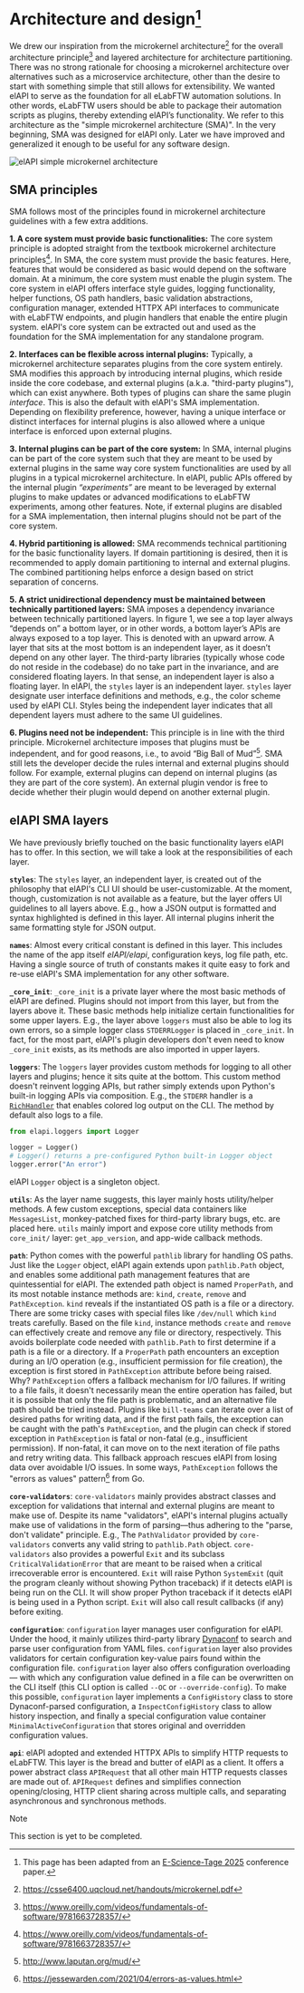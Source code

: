 # Architecture and design[^1]

We drew our inspiration from the microkernel architecture[^2] for the overall
architecture principle[^3] and layered architecture for architecture partitioning. There was no strong rationale for
choosing a microkernel architecture over alternatives such as a microservice architecture, other than the desire to
start with something simple that still allows for extensibility. We wanted elAPI to serve as the foundation for all
eLabFTW automation solutions. In other words, eLabFTW users should be able to package their automation scripts as
plugins, thereby extending elAPI’s functionality. We refer to this architecture as the "simple microkernel
architecture (SMA)". In the very beginning, SMA was designed for elAPI only. Later we have improved and generalized it
enough to be useful for any software design.

<img src="https://heibox.uni-heidelberg.de/f/32f04718692e4adaa1ff/?dl=1" alt="elAPI simple microkernel architecture" />

## SMA principles

SMA follows most of the principles found in microkernel architecture guidelines with a few extra additions.

**1. A core system must provide basic functionalities:** The core system principle is adopted straight from the
textbook microkernel architecture principles[^3]. In SMA, the core system must provide the basic features. Here,
features that would be considered as basic would depend on the software domain. At a minimum, the core system must
enable the
plugin system. The core system in elAPI offers interface style guides, logging functionality, helper functions, OS path
handlers, basic validation abstractions, configuration manager, extended HTTPX API interfaces to communicate with
eLabFTW endpoints, and plugin handlers that enable the entire plugin system. elAPI's core system can be extracted out
and used as the foundation for the SMA implementation for any standalone program.

**2. Interfaces can be flexible across internal plugins:** Typically, a microkernel architecture separates plugins
from the core system entirely. SMA modifies this approach by introducing internal plugins, which reside inside the core
codebase, and external plugins (a.k.a. "third-party plugins"), which can exist anywhere. Both types of plugins can share
the same plugin _interface_. This is also the default with elAPI's SMA implementation. Depending on flexibility
preference,
however, having a unique interface or distinct interfaces for internal plugins is also allowed where a unique interface
is enforced upon external plugins.

**3. Internal plugins can be part of the core system:** In SMA, internal plugins can be part of the core system
such that they are meant to be used by external plugins in the same way core system functionalities are used by all
plugins in a typical microkernel architecture. In elAPI, public APIs offered by the internal plugin
_“experiments”_ are meant to be leveraged by external plugins to make updates or advanced modifications to
eLabFTW experiments, among other features. Note, if external plugins are disabled for a SMA implementation, then
internal plugins should not be part of the core system.

**4. Hybrid partitioning is allowed:** SMA recommends technical partitioning for the basic functionality layers. If
domain partitioning is desired, then it is recommended to apply domain partitioning to internal and external plugins.
The combined partitioning helps enforce a design based on strict separation of concerns.

**5. A strict unidirectional dependency must be maintained between technically partitioned layers:** SMA imposes a
dependency invariance between technically partitioned layers. In figure 1, we see a top layer always “depends on” a
bottom layer, or in other words, a bottom layer’s APIs are always exposed to a top layer. This is denoted with an upward
arrow. A layer that sits at the most bottom is an independent layer, as it doesn’t depend on any other layer. The
third-party libraries (typically whose code do not reside in the codebase) do no take part in the invariance, and are
considered floating layers. In that sense, an independent layer is also a floating layer. In elAPI, the `styles` layer
is an independent layer. `styles` layer designate user interface definitions and methods, e.g., the color scheme used by
elAPI CLI. Styles being the independent layer indicates that all dependent layers must adhere to the same UI guidelines.

**6. Plugins need not be independent:** This principle is in line with the third principle. Microkernel
architecture imposes that plugins must be independent, and for good reasons, i.e., to avoid “Big Ball of Mud”[^4]. SMA
still lets the developer decide the rules internal and external plugins should follow.
For example, external plugins can depend on internal plugins (as they are part of the core system). An external plugin
vendor is free to decide whether their plugin would depend on another external plugin.

## elAPI SMA layers

We have previously briefly touched on the basic functionality layers elAPI has to offer. In this section, we will take
a look at the responsibilities of each layer.

**`styles`**: The `styles` layer, an independent layer, is created out of the philosophy that elAPI's CLI UI should be
user-customizable. At the moment, though, customization is not available as a feature, but the layer offers UI
guidelines to all layers above. E.g., how a JSON output is formatted and syntax highlighted is defined in this layer.
All internal
plugins inherit the same formatting style for JSON output.

**`names`**: Almost every critical constant is defined in this layer. This includes the name of the app itself
_elAPI/elapi_, configuration keys, log file path, etc. Having a single source of truth of constants makes it
quite easy to fork and re-use elAPI's SMA implementation for any other software.

**`_core_init`**: `_core_init` is a private layer where the most basic methods of elAPI are defined. Plugins should not
import from this layer, but from the layers above it. These basic methods help initialize certain functionalities for
some upper layers. E.g., the layer above `loggers` must also be able to log its own errors, so a simple logger class
`STDERRLogger` is placed in `_core_init`. In fact, for the most part, elAPI's plugin developers don't even need to know
`_core_init` exists, as its methods are also imported in upper layers.

**`loggers`**: The `loggers` layer provides custom methods for logging to all other layers and plugins; hence it sits
quite at the bottom. This custom method doesn't reinvent logging APIs, but rather simply extends upon Python's built-in
logging APIs via composition. E.g., the `STDERR` handler is a [`RichHandler`](https://ludwig.guru/) that enables colored
log output on the CLI. The method by default also logs to a file.

```python
from elapi.loggers import Logger

logger = Logger()
# Logger() returns a pre-configured Python built-in Logger object
logger.error("An error")
```

elAPI `Logger` object is a singleton object.

**`utils`**: As the layer name suggests, this layer mainly hosts utility/helper methods. A few custom exceptions,
special data containers like `MessagesList`, monkey-patched fixes for third-party library bugs, etc. are placed here.
`utils` mainly import and expose core utility methods from `core_init/` layer: `get_app_version`, and app-wide callback
methods.

**`path`**: Python comes with the powerful `pathlib` library for handling OS paths. Just like the
`Logger` object, elAPI again extends upon `pathlib.Path` object, and enables some additional path
management features that are quintessential for elAPI. The extended path object is named `ProperPath`, and
its most notable instance methods are: `kind`, `create`, `remove` and `PathException`. `kind` reveals if the
instantiated OS path is a file or a directory. There are some tricky
cases with special files like `/dev/null` which `kind` treats carefully. Based on the file
`kind`, instance methods `create` and `remove` can effectively create and remove any file
or directory, respectively. This avoids boilerplate code needed with `pathlib.Path` to first determine if a
path is a file or a directory. If a `ProperPath` path encounters an exception during an I/O operation (e.g.,
insufficient permission for file creation), the exception is first stored in `PathException` attribute before
being raised. Why? `PathException` offers a fallback mechanism for I/O failures. If writing to a file fails,
it doesn't necessarily mean the entire operation has failed, but it is possible that only the file path is problematic,
and an alternative file path should be tried instead. Plugins like `bill-teams` can iterate over a list of desired paths
for writing data, and if the first path fails, the exception can be caught with the path's `PathException`, and
the plugin can check if stored exception in `PathException` is fatal or non-fatal (e.g., insufficient
permission). If non-fatal, it can move on to the next iteration of file paths and retry writing data. This fallback
approach rescues elAPI from losing data over avoidable I/O issues. In some ways, `PathException` follows the "errors as
values" pattern[^5] from Go.

**`core-validators`**: `core-validators` mainly provides abstract classes and exception for validations that internal
and external plugins are meant to make use of. Despite its name "validators", elAPI's internal plugins actually make use
of validations in the form of parsing—thus adhering to the "parse, don't validate" principle. E.g., The
`PathValidator` provided by `core-validators` converts any valid string to `pathlib.Path`
object. `core-validators` also provides a powerful `Exit` and its subclass `CriticalValidationError` that are meant to
be raised when a critical irrecoverable error is encountered. `Exit` will raise Python
`SystemExit` (quit the program cleanly without showing Python traceback) if it detects elAPI is being run on
the CLI. It will show proper Python traceback if it detects elAPI is being used in a Python script. `Exit` will also
call result callbacks (if any) before exiting.

**`configuration`**: `configuration` layer manages user configuration for elAPI. Under the hood, it mainly utilizes
third-party library [Dynaconf](https://dynaconf.com/) to search and parse user configuration from YAML files.
`configuration` layer also provides
validators for certain configuration key-value pairs found within the configuration file. `configuration` layer also
offers configuration overloading — with which any configuration value defined in a file can be overwritten on the CLI
itself (this CLI option is called `--OC` or `--override-config`). To make this possible, `configuration` layer
implements a `ConfigHistory` class to store Dynaconf-parsed configuration, a `InspectConfigHistory` class to
allow history inspection, and finally a special configuration value container `MinimalActiveConfiguration`
that stores original and overridden configuration values.

**`api`**: elAPI adopted and extended HTTPX APIs to simplify HTTP requests to eLabFTW. This layer is the bread and
butter of elAPI as a client. It offers a power abstract class `APIRequest` that all other main HTTP requests classes are
made out of. `APIRequest` defines and simplifies connection opening/closing, HTTP client sharing across
multiple calls, and separating asynchronous and synchronous methods.


> [!NOTE]
> This section is yet to be completed.

[^1]: This page has been adapted from an [E-Science-Tage 2025](https://e-science-tage.de/en/downloads) conference paper.
[^2]: https://csse6400.uqcloud.net/handouts/microkernel.pdf
[^3]: https://www.oreilly.com/videos/fundamentals-of-software/9781663728357/
[^4]: http://www.laputan.org/mud/
[^5]: https://jessewarden.com/2021/04/errors-as-values.html
